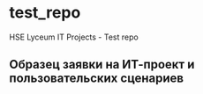 # test_repo
HSE Lyceum IT Projects - Test repo

## Образец заявки на ИТ-проект и пользовательских сценариев
